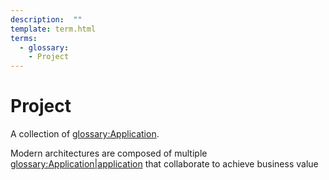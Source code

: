 ```yaml
---
description:  ""
template: term.html
terms:
  - glossary: 
    - Project
---
```

# Project


A collection of <glossary:Application>. 

Modern architectures are composed of multiple <glossary:Application|application> 
that collaborate to achieve business value
